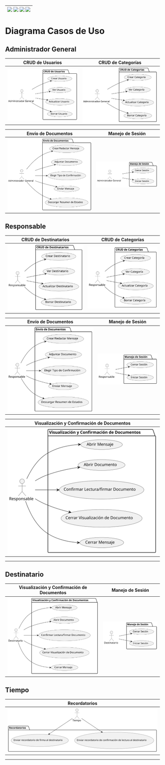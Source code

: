 <div align=right>

| [![](https://img.shields.io/badge/-Inicio-FFF?style=flat&logo=Emlakjet&logoColor=black)](/README.md) [![](https://img.shields.io/badge/-Modelo_de_Dominio-FFF?style=flat&logo=LiveChat&logoColor=black)](/docs/modeloDeDominio/) [![](https://img.shields.io/badge/-Actores_y_Casos_de_Uso-FFF?style=flat&logo=openstreetmap&logoColor=black)](/docs/casosDeUso/) [![](https://img.shields.io/badge/-Sesiones_de_Requisitado-FFF?style=flat&logo=Proton&logoColor=black)](/docs/sesiones/) |
|-:|

</div>

# Diagrama Casos de Uso

## Administrador General

|                                 CRUD de Usuarios                                  |                                CRUD de Categorías                                |
| :-------------------------------------------------------------------------------: | :------------------------------------------------------------------------------: |
| ![](./administradorGeneral/manejoUsuario/manejoUsuarios.svg) | ![](./administradorGeneral/manejoCategorias/manejoCategorias.svg) |

|                                Envío de Documentos                                 |                                Manejo de Sesión                                  |
| :--------------------------------------------------------------------------------: | :------------------------------------------------------------------------------: |
| ![](./administradorGeneral/envioDocumentos/envioDocumentos.svg) | ![](./administradorGeneral/manejoSesion/manejoSesionAdministradorGeneral.svg) |


## Responsable

|                              CRUD de Destinatarios                               |                                CRUD de Categorías                                |
| :-------------------------------------------------------------------------------: | :------------------------------------------------------------------------------: |
| ![](./responsable/manejoDestinatarios/manejoDestinatarios.svg) | ![](./responsable/manejoCategorias/manejoCategorias.svg) |

|                                Envío de Documentos                                 |                                Manejo de Sesión                                  |
| :--------------------------------------------------------------------------------: | :------------------------------------------------------------------------------: |
| ![](./responsable/envioDocumentos/envioDocumentos.svg) | ![](./responsable/manejoSesion/manejoSesionResponsable.svg) |

|                     Visualización y Confirmación de Documentos                    |
| :------------------------------------------------------------------------------: |
| ![](./responsable/visualizacionConfirmacionDocumentos/visualizacionConfirmacionDocumentos.svg) |

---

## Destinatario

|                          Visualización y Confirmación de Documentos                        |                                Manejo de Sesión                                  |
| :---------------------------------------------------------------------------------------: | :------------------------------------------------------------------------------: |
| ![](./destinatario/visualizacionConfirmacionDocumentos/visualizacionConfirmacionDocumentos.svg) | ![](./destinatario/manejoSesion/manejoSesionDestinatario.svg) |

## Tiempo

|                          Recordatorios                        |
| :----------------------------------------------------------: |
| ![](./tiempo/manejoNotificaciones/manejoNotificaciones.svg) |

---
